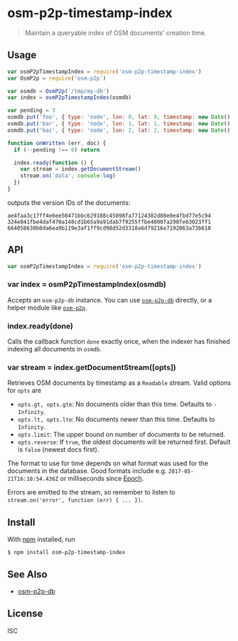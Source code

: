 # osm-p2p-timestamp-index

> Maintain a queryable index of OSM documents' creation time.

## Usage

```js
var osmP2pTimestampIndex = require('osm-p2p-timestamp-index')
var OsmP2p = require('osm-p2p')

var osmdb = OsmP2p('/tmp/my-db')
var index = osmP2pTimestampIndex(osmdb)

var pending = 3
osmdb.put('foo', { type: 'node', lon: 0, lat: 0, timestamp: new Date().getTime() }, onWritten)
osmdb.put('bar', { type: 'node', lon: 1, lat: 1, timestamp: new Date().getTime() }, onWritten)
osmdb.put('baz', { type: 'node', lon: 2, lat: 2, timestamp: new Date().getTime() }, onWritten)

function onWritten (err, doc) {
  if (--pending !== 0) return

  index.ready(function () {
    var stream = index.getDocumentStream()
    stream.on('data', console.log)
  })
}
```

outputs the version IDs of the documents:

```
ae4faa3c17ff4e6ee50471bbc629188c45098fa77124382d08e0e4fbd77e5c94
324e841fbe4daf470a148cd1b65a9a91dab7f9255ffbe4000fa298fe63023ff1
664058630b0da6ea9b119e3af1ff9cd98d52d3318a6d79216e7192063a73b610
```

## API

```js
var osmP2pTimestampIndex = require('osm-p2p-timestamp-index')
```

### var index = osmP2pTimestampIndex(osmdb)

Accepts an `osm-p2p-db` instance. You can use
[`osm-p2p-db`](https://github.com/digidem/osm-p2p-db) directly, or a helper
module like [`osm-p2p`](https://github.com/digidem/osm-p2p).

### index.ready(done)

Calls the callback function `done` exactly once, when the indexer has finished
indexing all documents in `osmdb`.

### var stream = index.getDocumentStream([opts])

Retrieves OSM documents by timestamp as a `Readable` stream. Valid options for
`opts` are

- `opts.gt, opts.gte`: No documents older than this time. Defaults to `-Infinity`.
- `opts.lt, opts.lte`: No documents newer than this time. Defaults to `Infinity`.
- `opts.limit`: The upper bound on number of documents to be returned.
- `opts.reverse`: If `true`, the oldest documents will be returned first.
  Default is `false` (newest docs first).

The format to use for time depends on what format was used for the documents in
the database. Good formats include e.g. `2017-05-21T16:18:54.436Z` or
milliseconds since [Epoch](https://en.wikipedia.org/wiki/Unix_time).

Errors are emitted to the stream, so remember to listen to `stream.on('error',
function (err) { ... })`.

## Install

With [npm](https://npmjs.org/) installed, run

```
$ npm install osm-p2p-timestamp-index
```

## See Also

- [osm-p2p-db](https://github.com/digidem/osm-p2p-db)

## License

ISC

